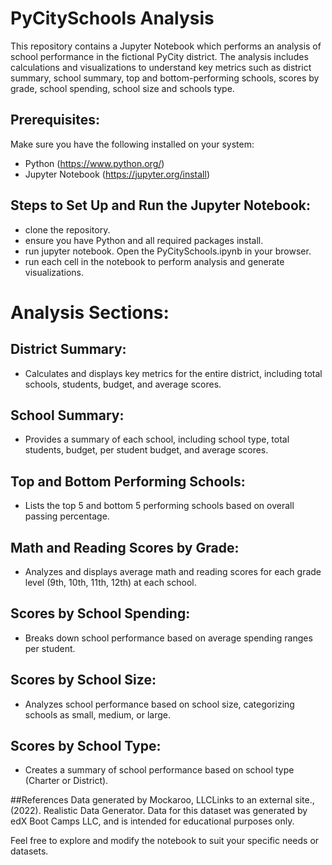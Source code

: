# PyCitySchools Analysis

This repository contains a Jupyter Notebook which performs an analysis of school performance in the fictional PyCity district. The analysis includes calculations and visualizations to understand key metrics such as district summary, school summary, top and bottom-performing schools, scores by grade, school spending, school size and schools type.

## Prerequisites:
Make sure you have the following installed on your system:
- Python (https://www.python.org/)
- Jupyter Notebook (https://jupyter.org/install)

## Steps to Set Up and Run the Jupyter Notebook:
- clone the repository.
- ensure you have Python and all required packages install.
- run jupyter notebook. Open the PyCitySchools.ipynb in your browser.
- run each cell in the notebook to perform analysis and generate visualizations.

# Analysis Sections:

## District Summary:
- Calculates and displays key metrics for the entire district, including total schools, students, budget, and average scores.
  
## School Summary:
- Provides a summary of each school, including school type, total students, budget, per student budget, and average scores.
  
## Top and Bottom Performing Schools:
- Lists the top 5 and bottom 5 performing schools based on overall passing percentage.
  
## Math and Reading Scores by Grade:
- Analyzes and displays average math and reading scores for each grade level (9th, 10th, 11th, 12th) at each school.

## Scores by School Spending:
- Breaks down school performance based on average spending ranges per student.

## Scores by School Size:
- Analyzes school performance based on school size, categorizing schools as small, medium, or large.

## Scores by School Type:
- Creates a summary of school performance based on school type (Charter or District).

##References
Data generated by Mockaroo, LLCLinks to an external site., (2022). Realistic Data Generator. Data for this dataset was generated by edX Boot Camps LLC, and is intended for educational purposes only.

Feel free to explore and modify the notebook to suit your specific needs or datasets.

